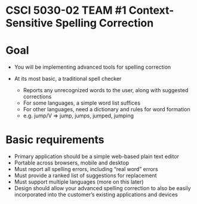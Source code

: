 # CSCI 5030-02 TEAM #1  Context-Sensitive Spelling Correction


# Goal
* You will be implementing advanced tools for spelling correction 
 
* At its most basic, a traditional spell checker   
     * Reports any unrecognized words to the user, along with suggested corrections  
     * For some languages, a simple word list suffices   
     * For other languages, need a dictionary and rules for word formation  
     * e.g. jump/V => jump, jumps, jumped, jumping  

# Basic requirements
* Primary application should be a simple web-based plain text editor  
* Portable across browsers, mobile and desktop  
* Must report all spelling errors, including “real word” errors  
* Must provide a ranked list of suggestions for replacement   
* Must support multiple languages (more on this later)  
* Design should allow your advanced spelling correction to also be easily incorporated into the customer’s existing applications and devices  


